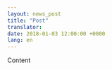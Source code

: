 ```yaml
---
layout: news_post
title: "Post"
translator:
date: 2018-01-03 12:00:00 +0000
lang: en
---
```


Content
